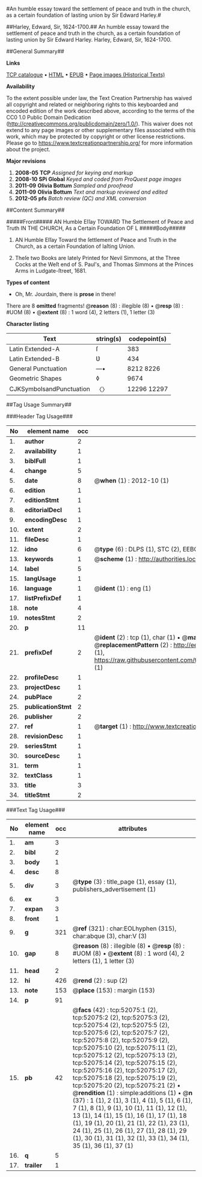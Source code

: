#An humble essay toward the settlement of peace and truth in the church, as a certain foundation of lasting union by Sir Edward Harley.#

##Harley, Edward, Sir, 1624-1700.##
An humble essay toward the settlement of peace and truth in the church, as a certain foundation of lasting union by Sir Edward Harley.
Harley, Edward, Sir, 1624-1700.

##General Summary##

**Links**

[TCP catalogue](http://www.ota.ox.ac.uk/tcp/)  • 
[HTML](http://tei.it.ox.ac.uk/tcp/Texts-HTML/free/A45/A45585.html)  • 
[EPUB](http://tei.it.ox.ac.uk/tcp/Texts-EPUB/free/A45/A45585.epub) • 
[Page images (Historical Texts)](https://historicaltexts.jisc.ac.uk/eebo-11994869e)

**Availability**

To the extent possible under law, the Text Creation Partnership has waived all copyright and related or neighboring rights to this keyboarded and encoded edition of the work described above, according to the terms of the CC0 1.0 Public Domain Dedication (http://creativecommons.org/publicdomain/zero/1.0/). This waiver does not extend to any page images or other supplementary files associated with this work, which may be protected by copyright or other license restrictions. Please go to https://www.textcreationpartnership.org/ for more information about the project.

**Major revisions**

1. __2008-05__ __TCP__ *Assigned for keying and markup*
1. __2008-10__ __SPi Global__ *Keyed and coded from ProQuest page images*
1. __2011-09__ __Olivia Bottum__ *Sampled and proofread*
1. __2011-09__ __Olivia Bottum__ *Text and markup reviewed and edited*
1. __2012-05__ __pfs__ *Batch review (QC) and XML conversion*

##Content Summary##

#####Front#####
AN Humble Eſſay TOWARD The Settlement of Peace and Truth IN THE CHURCH, As a Certain Foundation OF L
#####Body#####

1. AN Humble Eſſay Toward the ſettlement of Peace and Truth in the Church, as a certain Foundation of laſting Union.

1. Theſe two Books are lately Printed for Nevil Simmons, at the Three Cocks at the Weſt end of S. Paul's, and Thomas Simmons at the Princes Arms in Ludgate-ſtreet, 1681.

**Types of content**

  * Oh, Mr. Jourdain, there is **prose** in there!

There are 8 **omitted** fragments! 
 @__reason__ (8) : illegible (8)  •  @__resp__ (8) : #UOM (8)  •  @__extent__ (8) : 1 word (4), 2 letters (1), 1 letter (3)

**Character listing**


|Text|string(s)|codepoint(s)|
|---|---|---|
|Latin Extended-A|ſ|383|
|Latin Extended-B|Ʋ|434|
|General Punctuation|—•|8212 8226|
|Geometric Shapes|◊|9674|
|CJKSymbolsandPunctuation|〈〉|12296 12297|

##Tag Usage Summary##

###Header Tag Usage###

|No|element name|occ|attributes|
|---|---|---|---|
|1.|__author__|2||
|2.|__availability__|1||
|3.|__biblFull__|1||
|4.|__change__|5||
|5.|__date__|8| @__when__ (1) : 2012-10 (1)|
|6.|__edition__|1||
|7.|__editionStmt__|1||
|8.|__editorialDecl__|1||
|9.|__encodingDesc__|1||
|10.|__extent__|2||
|11.|__fileDesc__|1||
|12.|__idno__|6| @__type__ (6) : DLPS (1), STC (2), EEBO-CITATION (1), OCLC (1), VID (1)|
|13.|__keywords__|1| @__scheme__ (1) : http://authorities.loc.gov/ (1)|
|14.|__label__|5||
|15.|__langUsage__|1||
|16.|__language__|1| @__ident__ (1) : eng (1)|
|17.|__listPrefixDef__|1||
|18.|__note__|4||
|19.|__notesStmt__|2||
|20.|__p__|11||
|21.|__prefixDef__|2| @__ident__ (2) : tcp (1), char (1)  •  @__matchPattern__ (2) : ([0-9\-]+):([0-9IVX]+) (1), (.+) (1)  •  @__replacementPattern__ (2) : http://eebo.chadwyck.com/downloadtiff?vid=$1&page=$2 (1), https://raw.githubusercontent.com/textcreationpartnership/Texts/master/tcpchars.xml#$1 (1)|
|22.|__profileDesc__|1||
|23.|__projectDesc__|1||
|24.|__pubPlace__|2||
|25.|__publicationStmt__|2||
|26.|__publisher__|2||
|27.|__ref__|1| @__target__ (1) : http://www.textcreationpartnership.org/docs/. (1)|
|28.|__revisionDesc__|1||
|29.|__seriesStmt__|1||
|30.|__sourceDesc__|1||
|31.|__term__|1||
|32.|__textClass__|1||
|33.|__title__|3||
|34.|__titleStmt__|2||


###Text Tag Usage###

|No|element name|occ|attributes|
|---|---|---|---|
|1.|__am__|3||
|2.|__bibl__|2||
|3.|__body__|1||
|4.|__desc__|8||
|5.|__div__|3| @__type__ (3) : title_page (1), essay (1), publishers_advertisement (1)|
|6.|__ex__|3||
|7.|__expan__|3||
|8.|__front__|1||
|9.|__g__|321| @__ref__ (321) : char:EOLhyphen (315), char:abque (3), char:V (3)|
|10.|__gap__|8| @__reason__ (8) : illegible (8)  •  @__resp__ (8) : #UOM (8)  •  @__extent__ (8) : 1 word (4), 2 letters (1), 1 letter (3)|
|11.|__head__|2||
|12.|__hi__|426| @__rend__ (2) : sup (2)|
|13.|__note__|153| @__place__ (153) : margin (153)|
|14.|__p__|91||
|15.|__pb__|42| @__facs__ (42) : tcp:52075:1 (2), tcp:52075:2 (2), tcp:52075:3 (2), tcp:52075:4 (2), tcp:52075:5 (2), tcp:52075:6 (2), tcp:52075:7 (2), tcp:52075:8 (2), tcp:52075:9 (2), tcp:52075:10 (2), tcp:52075:11 (2), tcp:52075:12 (2), tcp:52075:13 (2), tcp:52075:14 (2), tcp:52075:15 (2), tcp:52075:16 (2), tcp:52075:17 (2), tcp:52075:18 (2), tcp:52075:19 (2), tcp:52075:20 (2), tcp:52075:21 (2)  •  @__rendition__ (1) : simple:additions (1)  •  @__n__ (37) : 1 (1), 2 (1), 3 (1), 4 (1), 5 (1), 6 (1), 7 (1), 8 (1), 9 (1), 10 (1), 11 (1), 12 (1), 13 (1), 14 (1), 15 (1), 16 (1), 17 (1), 18 (1), 19 (1), 20 (1), 21 (1), 22 (1), 23 (1), 24 (1), 25 (1), 26 (1), 27 (1), 28 (1), 29 (1), 30 (1), 31 (1), 32 (1), 33 (1), 34 (1), 35 (1), 36 (1), 37 (1)|
|16.|__q__|5||
|17.|__trailer__|1||
